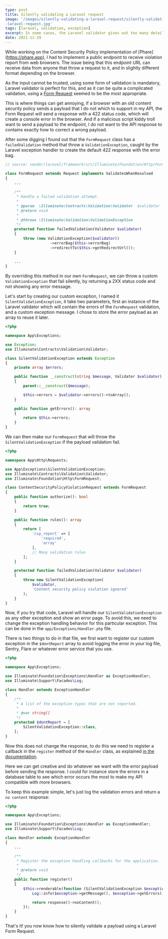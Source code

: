 ```yaml
---
type: post
title: Silently validating a Laravel request
image: '/images/silently-validating-a-laravel-request/silently-validating-a
-laravel-request.jpg'
tags: [laravel, validation, exception]
excerpt: In some cases, the Laravel validator gives out too many details. What if we want to use the power of the validator without giving anything in the response? 
date: 2021-11-29
---
```


While working on the Content Security Policy implementation of [Phare]
(https://phare.app), I had to implement a public endpoint to receive violation 
report from web browsers. The issue being that this endpoint URL can 
receive data from anyone that throw a request to it, and in slightly different 
format depending on the browser.

As the input cannot be trusted, using some form of validation is mandatory, 
Laravel validator is perfect for this, and as it can be quite a complicated 
validation, using a [Form Request](https://laravel.com/docs/master/validation#form-request-validation) 
seemed to be the most appropriate. 

This is where things can get annoying, if a browser with an old content 
security policy sends a payload that I do not which to support in my API, the 
Form Request will send a response with a 422 status code, which will create a 
console error in the browser. And if a malicious script kiddy troll want to 
send a payload to the endpoint, I do not want to the API response to contains 
exactly how to correct a wrong payload.

After some digging I found out that the `FormRequest` class has a 
`failedValidation` method that throw a `ValidationException`, caught by the 
Laravel exception handler to create the default 422 response with the error bag.

```php
// source: vendor/laravel/framework/src/Illuminate/Foundation/Http/FormRequest.php

class FormRequest extends Request implements ValidatesWhenResolved
{
    ...
    
    /**
     * Handle a failed validation attempt.
     *
     * @param  \Illuminate\Contracts\Validation\Validator  $validator
     * @return void
     *
     * @throws \Illuminate\Validation\ValidationException
     */
    protected function failedValidation(Validator $validator)
    {
        throw (new ValidationException($validator))
                    ->errorBag($this->errorBag)
                    ->redirectTo($this->getRedirectUrl());
    }
    
    ...
}
```

By overriding this method in our own `FormRequest`, we can throw a custom 
`ValidationException` that fail silently, by returning a 2XX status code and not
showing any error message.

Let's start by creating our custom exception, I named it 
`SilentValidationException`, it take two parameters, first an instance of 
the Laravel validator which will contain the errors of the `FormRequest` 
validation, and a custom exception message. I chose to store the error payload
as an array to reuse it later.

```php
<?php

namespace App\Exceptions;

use Exception;
use Illuminate\Contracts\Validation\Validator;

class SilentValidationException extends Exception
{
    private array $errors;

    public function __construct(string $message, Validator $validator)
    {
        parent::__construct($message);

        $this->errors = $validator->errors()->toArray();
    }

    public function getErrors(): array
    {
        return $this->errors;
    }
}
```

We can then make our `FormRequest` that will throw the 
`SilentValidationException` if the payload validation fail.

```php
<?php

namespace App\Http\Requests;

use App\Exceptions\SilentValidationException;
use Illuminate\Contracts\Validation\Validator;
use Illuminate\Foundation\Http\FormRequest;

class ContentSecurityPolicyViolationRequest extends FormRequest
{
    public function authorize(): bool
    {      
        return true;
    }

    public function rules(): array
    {
        return [
            'csp_report' => [
                'required',
                'array'
            ],
            // Many validation rules
        ];
    }

    protected function failedValidation(Validator $validator)
    {
        throw new SilentValidationException(
            $validator, 
            'Content security policy violation ignored'
        );
    }
}
```

Now, if you try that code, Laravel will handle our 
`SilentValidationException` as any other exception and show an error page. 
To avoid this, we need to change the exception handling behavior for this 
particular exception. This can be done in the `app/Exceptions/Handler.php` file.

There is two things to do in that file, we first want to register our custom 
exception in the `$dontReport` array to avoid logging the error in your log 
file, Sentry, Flare or whatever error service that you use. 

```php
<?php

namespace App\Exceptions;

use Illuminate\Foundation\Exceptions\Handler as ExceptionHandler;
use Illuminate\Support\Facades\Log;

class Handler extends ExceptionHandler
{
    /**
     * A list of the exception types that are not reported.
     *
     * @var string[]
     */
    protected $dontReport = [
        SilentValidationException::class,
    ];
}
```

Now this does not change the response, to do this we need to register a callback
in the `register` method of the `Handler` class, as explained 
[in the documentation](https://laravel.com/docs/master/errors#rendering-exceptions).

Here we can get creative and do whatever we want with the error payload before 
sending the response. I could for instance store the errors in a database 
table to see which error occurs the most to make my API compatible with 
more browsers.

To keep this example simple, let's just log the validation errors and return a
`no content` response:

```php
<?php

namespace App\Exceptions;

use Illuminate\Foundation\Exceptions\Handler as ExceptionHandler;
use Illuminate\Support\Facades\Log;

class Handler extends ExceptionHandler
{
    ...

    /**
     * Register the exception handling callbacks for the application.
     *
     * @return void
     */
    public function register()
    {
        $this->renderable(function (SilentValidationException $exception) {
            Log::info($exception->getMessage(), $exception->getErrors());

            return response()->noContent();
        });
    }
}
```

That's it! you now know how to silently validate a payload using a Laravel 
Form Request.

